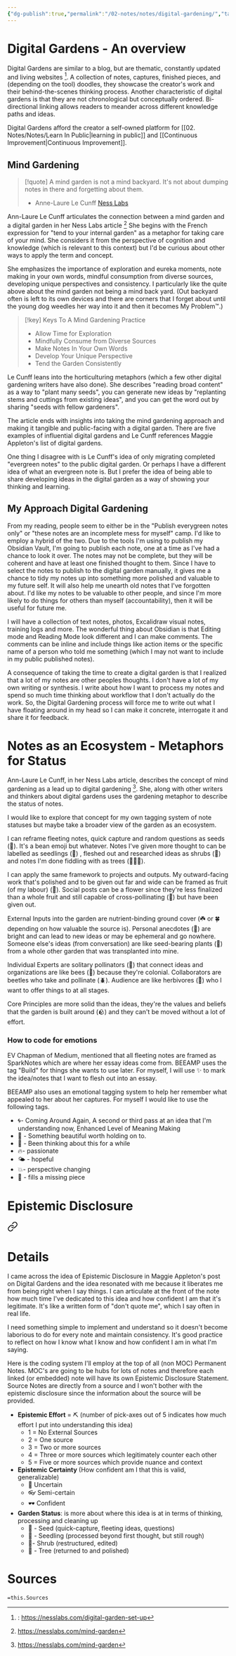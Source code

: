 ```yaml
---
{"dg-publish":true,"permalink":"/02-notes/notes/digital-gardening/","tags":["Note","Note/MOC","✨"],"created":"2024-01-07T17:56:06.000-04:00","updated":"2024-04-30T20:26:23.000-03:00"}
---
```


# Digital Gardens - An overview

Digital Gardens are similar to a blog, but are thematic, constantly updated and living websites [^Le Cunff - Digital Garden]. A collection of notes, captures, finished pieces, and (depending on the tool) doodles, they showcase the creator's work and their behind-the-scenes thinking process. Another characteristic of digital gardens is that they are not chronological but conceptually ordered. Bi-directional linking allows readers to meander across different knowledge paths and ideas. 

Digital Gardens afford the creator a self-owned platform for [[02. Notes/Notes/Learn In Public\|learning in public]] and [[Continuous Improvement\|Continuous Improvement]]. 

[^Le Cunff - Digital Garden]:: https://nesslabs.com/digital-garden-set-up
## Mind Gardening
>[!quote] A mind garden is not a mind backyard. It's not about dumping notes in there and forgetting about them.
>- Anne-Laure Le Cunff [Ness Labs](https://nesslabs.com/mind-garden)

Ann-Laure Le Cunff articulates the connection between a mind garden and a digital garden in her Ness Labs article [^Le Cunff - Mind Gardening] She begins with the French expression for "tend to your internal garden" as a metaphor for taking care of your mind. She considers it from the perspective of cognition and knowledge (which is relevant to this context) but I'd be curious about other ways to apply the term and concept. 



She emphasizes the importance of exploration and eureka moments, note making in your own words, mindful consumption from diverse sources, developing unique perspectives and consistency. I particularly like the quite above about the mind garden not being a mind back yard. (Out backyard often is left to its own devices and there are corners that I forget about until the young dog weedles her way into it and then it becomes My Problem™️.) 

>[!key] Keys To A Mind Gardening Practice
>- Allow Time for Exploration
>- Mindfully Consume from Diverse Sources
>- Make Notes In Your Own Words
>- Develop Your Unique Perspective
>- Tend the Garden Consistently

Le Cunff leans into the horticulturing metaphors (which a few other digital gardening writers have also done). She describes "reading broad content" as a way to "plant many seeds", you can generate new ideas by "replanting stems and cuttings from existing ideas", and you can get the word out by sharing "seeds with fellow gardeners". 

The article ends with insights into taking the mind gardening approach and making it tangible and public-facing with a digital garden. There are five examples of influential digital gardens and Le Cunff references Maggie Appleton's list of digital gardens. 

One thing I disagree with is Le Cunff's idea of only migrating completed "evergreen notes" to the public digital garden. Or perhaps I have a different idea of what an evergreen note is. But I prefer the idea of being able to share developing ideas in the digital garden as a way of showing your thinking and learning. 

[^Le Cunff - Mind Gardening]: https://nesslabs.com/mind-garden

## My Approach Digital Gardening
From my reading, people seem to either be in the "Publish everygreen notes only" or "these notes are an incomplete mess for myself" camp. I'd like to employ a hybrid of the two. Due to the tools I'm using to publish my Obsidian Vault, I'm going to publish each note, one at a time as I've had a chance to look it over. The notes may not be complete, but they will be coherent and have at least one finished thought to them. Since I have to select the notes to publish to the digital garden manually, it gives me a chance to tidy my notes up into something more polished and valuable to my future self. It will also help me unearth old notes that I've forgotten about. I'd like my notes to be valuable to other people, and since I'm more likely to do things for others than myself (accountability), then it will be useful for future me. 

I will have a collection of text notes, photos, Excalidraw visual notes, training logs and more. The wonderful thing about Obsidian is that Editing mode and Reading Mode look different and I can make comments. The comments can be inline and include things like action items or the specific name of a person who told me something (which I may not want to include in my public published notes). 

A consequence of taking the time to create a digital garden is that I realized that a lot of my notes are other peoples thoughts. I don't have a lot of my own writing or synthesis. I write about how I want to process my notes and spend so much time thinking about workflow that I don't actually do the work. So, the Digital Gardening process will force me to write out what I have floating around in my head so I can make it concrete, interrogate it and share it for feedback. 

# Notes as an Ecosystem - Metaphors for Status
Ann-Laure Le Cunff, in her Ness Labs article, describes the concept of mind gardening as a lead up to digital gardening [^Le Cunff - Mind Gardening]. She, along with other writers and thinkers about digital gardens uses the gardening metaphor to describe the status of notes. 

I would like to explore that concept for my own tagging system of note statuses but maybe take a broader view of the garden as an ecosystem. 

I can reframe fleeting notes, quick capture and random questions as seeds (🫘). It's a bean emoji but whatever. Notes I've given more thought to can be labelled as seedlings (🌱) , fleshed out and researched ideas as shrubs (🌿) and notes I'm done fiddling with as trees (🌴🌳🌲). 

I can apply the same framework to projects and outputs. My outward-facing work that's polished and to be given out far and wide can be framed as fruit (of my labour) (🥭). Social posts can be a flower since they're less finalized than a whole fruit and still capable of cross-pollinating (💐) but have been given out. 

External Inputs into the garden are nutrient-binding ground cover (☘️ or 🍀 depending on how valuable the source is). Personal anecdotes (🌻) are bright and can lead to new ideas or may be ephemeral and go nowhere. Someone else's ideas (from conversation) are like seed-bearing plants (🌾) from a whole other garden that was transplanted into mine. 

Individual Experts are solitary pollinators (🦋) that connect ideas and organizations are like bees (🐝)  because they're colonial. Collaborators are beetles who take and pollinate (🪲). Audience are like herbivores (🐢) who I want to offer things to at all stages.

Core Principles are more solid than the ideas, they're the values and beliefs that the garden is built around (🪨) and they can't be moved without a lot of effort. 

### How to code for emotions
EV Chapman of Medium, mentioned that all fleeting notes are framed as SparkNotes which are where her essay ideas come from. BEEAMP uses the tag "Build" for things she wants to use later. For myself, I will use ✨ to mark the idea/notes that I want to flesh out into an essay. 

 BEEAMP also uses an emotional tagging system to help her remember what appealed to her about her captures. For myself I would like to use the following tags.
- 🌀- Coming Around Again, A second or third pass at an idea that I'm understanding now, Enhanced Level of Meaning Making
- 🫙 - Something beautiful worth holding on to. 
- 🍄 - Been thinking about this for a while
- 🔥- passionate
- 🌤️ - hopeful
- 💥- perspective changing
- 🧩 - fills a missing piece

# Epistemic Disclosure

<div class="transclusion internal-embed is-loaded"><a class="markdown-embed-link" href="/02-notes/notes/epistemic-disclosure/#details" aria-label="Open link"><svg xmlns="http://www.w3.org/2000/svg" width="24" height="24" viewBox="0 0 24 24" fill="none" stroke="currentColor" stroke-width="2" stroke-linecap="round" stroke-linejoin="round" class="svg-icon lucide-link"><path d="M10 13a5 5 0 0 0 7.54.54l3-3a5 5 0 0 0-7.07-7.07l-1.72 1.71"></path><path d="M14 11a5 5 0 0 0-7.54-.54l-3 3a5 5 0 0 0 7.07 7.07l1.71-1.71"></path></svg></a><div class="markdown-embed">



# Details
I came across the idea of Epistemic Disclosure in Maggie Appleton's post on Digital Gardens and the idea resonated with me because it liberates me from being right when I say things. I can articulate at the front of the note how much time I've dedicated to this idea and how confident I am that it's legitimate. It's like a written form of "don't quote me", which I say often in real life. 

I need something simple to implement and understand so it doesn't become laborious to do for every note and maintain consistency. It's good practice to reflect on how I know what I know and how confident I am in what I'm saying. 

Here is the coding system I'll employ at the top of all (non MOC) Permanent Notes. MOC's are going to be hubs for lots of notes and therefore each linked (or embedded) note will have its own Epistemic Disclosure Statement. Source Notes are directly from a source and I won't bother with the epistemic disclosure since the information about the source will be provided. 

- **Epistemic Effort** = ⛏️ (number of pick-axes out of 5 indicates how much effort I put into understanding this idea)
	- 1 = No External Sources
	- 2 = One source
	- 3 = Two or more sources
	- 4 = Three or more sources which legitimately counter each other
	- 5 = Five or more sources which provide nuance and context
- **Epistemic Certainty** (How confident am I that this is valid, generalizable)
	- 🥽 Uncertain
	- 👓 Semi-certain
	- 🕶️ Confident
- **Garden Status**: is more about where this idea is at in terms of thinking, processing and cleaning up
	- 🫘 - Seed (quick-capture, fleeting ideas, questions)
	- 🌱 - Seedling (processed beyond first thought, but still rough)
	- 🌿- Shrub (restructured, edited)
	- 🌴 - Tree (returned to and polished)


</div></div>


# Sources
`=this.Sources`
